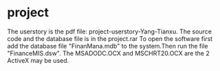 project
=======
The userstory is the pdf file: project-userstory-Yang-Tianxu.
The source code and the database file is in the project.rar
To open the software first add the database file "FinanMana.mdb" to the system.Then run the file "FinanceMIS.dsw".
The MSADODC.OCX and MSCHRT20.OCX are the 2 ActiveX may be used.
